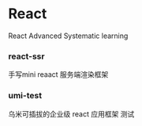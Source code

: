 # React
React  Advanced Systematic learning

### react-ssr
手写mini reaact 服务端渲染框架

### umi-test
乌米可插拔的企业级 react 应用框架 测试
